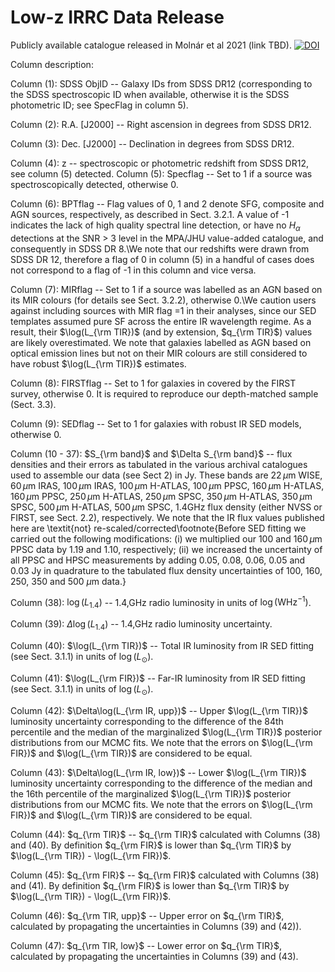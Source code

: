 # Low-z IRRC Data Release

Publicly available catalogue released in Molnár et al 2021 (link TBD).
[![DOI](https://zenodo.org/badge/344211798.svg)](https://zenodo.org/badge/latestdoi/344211798)


Column description:

  Column (1): SDSS ObjID -- Galaxy IDs from SDSS DR12 (corresponding to the SDSS spectroscopic ID when available, otherwise it is the SDSS photometric ID; see SpecFlag in column 5).
 
  Column (2): R.A. [J2000] -- Right ascension in degrees from SDSS DR12.
  
  Column (3): Dec. [J2000] -- Declination in degrees from SDSS DR12.
 
  Column (4): z -- spectroscopic or photometric redshift from SDSS DR12, see column (5) detected.
  Column (5): Specflag -- Set to 1 if a source was spectroscopically detected, otherwise 0.
 
  Column (6): BPTflag -- Flag values of 0, 1 and 2 denote SFG, composite and AGN sources, respectively, as described in Sect. 3.2.1. A value of -1 indicates the lack of high quality spectral line detection, or have no $H_{\alpha}$ detections at the SNR $>$ 3 level in the MPA/JHU value-added catalogue, and consequently in SDSS DR 8.\\We note that our redshifts were drawn from SDSS DR 12, therefore a flag of 0 in column (5) in a handful of cases does not correspond to a flag of -1 in this column and vice versa.
 
  Column (7): MIRflag -- Set to 1 if a source was labelled as an AGN based on its MIR colours (for details see Sect. 3.2.2), otherwise 0.\\We caution users against including sources with MIR flag $=$1 in their analyses, since our SED templates assumed pure SF across the entire IR wavelength regime. As a result, their $\log(L_{\rm TIR})$ (and by extension, $q_{\rm TIR}$) values are likely overestimated. We note that galaxies labelled as AGN based on optical emission lines but not on their MIR colours are still considered to have robust $\log(L_{\rm TIR})$ estimates.
 
  Column (8): FIRSTflag -- Set to 1 for galaxies in covered by the FIRST survey, otherwise 0. It is required to reproduce our depth-matched sample (Sect. 3.3).
 
  Column (9): SEDflag -- Set to 1 for galaxies with robust IR SED models, otherwise 0.
 
  Column (10 - 37): $S_{\rm band}$ and $\Delta S_{\rm band}$ -- flux densities and their errors as tabulated in the various archival catalogues used to assemble our data (see Sect 2) in Jy. These bands are $22\,\mu$m WISE, $60\,\mu$m IRAS, $100\,\mu$m IRAS, $100\,\mu$m H-ATLAS, $100\,\mu$m PPSC, $160\,\mu$m H-ATLAS, $160\,\mu$m PPSC, $250\,\mu$m H-ATLAS, $250\,\mu$m SPSC, $350\,\mu$m H-ATLAS, $350\,\mu$m SPSC, $500\,\mu$m H-ATLAS, $500\,\mu$m SPSC, $1.4$GHz flux density (either NVSS or FIRST, see Sect. 2.2), respectively. We note that the IR flux values published here are \textit{not} re-scaled/corrected\footnote{Before SED fitting we carried out the following modifications: (i) we multiplied our $100$ and $160\,\mu$m PPSC data by 1.19 and 1.10, respectively; (ii) we increased the uncertainty of all PPSC and HPSC measurements by adding 0.05, 0.08, 0.06, 0.05 and 0.03 Jy in quadrature to the tabulated flux density uncertainties of 100, 160, 250, 350 and 500 $\mu$m data.}
 
  Column (38): $\log(L_{1.4})$ -- 1.4\,GHz radio luminosity in units of $\log(\mathrm{W Hz^{-1}})$.
 
  Column (39): $\Delta\log(L_{1.4})$ -- 1.4\,GHz radio luminosity uncertainty.
 
  Column (40): $\log(L_{\rm TIR})$ -- Total IR luminosity from IR SED fitting (see Sect. 3.1.1) in units of $\log(L_{\odot})$.
 
  Column (41): $\log(L_{\rm FIR})$ -- Far-IR luminosity from IR SED fitting (see Sect. 3.1.1) in units of $\log(L_{\odot})$.
 
  Column (42): $\Delta\log(L_{\rm IR, upp})$ -- Upper $\log(L_{\rm TIR})$ luminosity uncertainty corresponding to the difference of the 84th percentile and the median of the marginalized $\log(L_{\rm TIR})$ posterior distributions from our MCMC fits. We note that the errors on $\log(L_{\rm FIR})$ and $\log(L_{\rm TIR})$ are considered to be equal.
 
  Column (43): $\Delta\log(L_{\rm IR, low})$ -- Lower $\log(L_{\rm TIR})$ luminosity uncertainty corresponding to the difference of the median and the 16th percentile of the marginalized $\log(L_{\rm TIR})$ posterior distributions from our MCMC fits. We note that the errors on $\log(L_{\rm FIR})$ and $\log(L_{\rm TIR})$ are considered to be equal.
 
  Column (44): $q_{\rm TIR}$ -- $q_{\rm TIR}$ calculated with Columns (38) and (40). By definition $q_{\rm FIR}$ is lower than $q_{\rm TIR}$ by $\log(L_{\rm TIR}) - \log(L_{\rm FIR})$.
 
  Column (45): $q_{\rm FIR}$ -- $q_{\rm FIR}$ calculated with Columns (38) and (41). By definition $q_{\rm FIR}$ is lower than $q_{\rm TIR}$ by $\log(L_{\rm TIR}) - \log(L_{\rm FIR})$.
 
  Column (46): $q_{\rm TIR, upp}$ -- Upper error on $q_{\rm TIR}$, calculated by propagating the uncertainties in Columns (39) and (42)).
 
  Column (47): $q_{\rm TIR, low}$ -- Lower error on $q_{\rm TIR}$, calculated by propagating the uncertainties in Columns (39) and (43).
